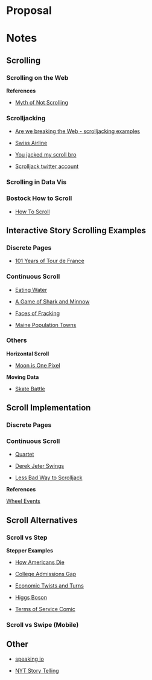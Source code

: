 # Proposal



# Notes

## Scrolling

### Scrolling on the Web

**References**

* [Myth of Not Scrolling](http://uxmyths.com/post/654047943/myth-people-dont-scroll "Myth of Not Scrolling")

### Scrolljacking

* [Are we breaking the Web - scrolljacking examples](http://www.sitepoint.com/scrolljacking-accessibility/ "Are we breaking the Web - scrolljacking examples")

* [Swiss Airline](http://www.world-of-swiss.com/en "Swiss Airline")

* [You jacked my scroll bro](https://medium.com/@whale/you-jacked-my-scroll-bro-7764db6a9987 "You jacked my scroll bro")

* [Scrolljack twitter account](https://twitter.com/scrolljack "Scrolljack twitter account")

### Scrolling in Data Vis

### Bostock How to Scroll

* [How To Scroll](http://bost.ocks.org/mike/scroll/ "How To Scroll")

## Interactive Story Scrolling Examples

### Discrete Pages

* [101 Years of Tour de France](http://www.nationalgeographic.com/news-features/101-years-of-tour-de-france-globalization/ "101 Years of Tour de France")

### Continuous Scroll

* [Eating Water](http://www.angelamorelli.com/water/ "Eating Water")

* [A Game of Shark and Minnow](http://www.nytimes.com/newsgraphics/2013/10/27/south-china-sea/ "A Game of Shark and Minnow")

* [Faces of Fracking](http://www.facesoffracking.org/data-visualization/ "Faces of Fracking")

* [Maine Population Towns](http://www.pressherald.com/interactive/populationchange/ "Maine Population Towns")

### Others

**Horizontal Scroll**

* [Moon is One Pixel](http://joshworth.com/dev/pixelspace/pixelspace_solarsystem.html?a "Moon is One Pixel")

**Moving Data**

* [Skate Battle](http://www.georgelmurphy.com/berrics/ "Skate Battle")

## Scroll Implementation

### Discrete Pages

### Continuous Scroll

* [Quartet](http://www.nytimes.com/interactive/2014/09/22/arts/music/kronos-quartet.html?_r=0 "Quartet")

* [Derek Jeter Swings](http://www.nytimes.com/interactive/2014/09/14/sports/baseball/jeter-swings.html "Derek Jeter Swings")

* [Less Bad Way to Scrolljack](http://codepen.io/ramsaylanier/splode/scrolljacking-the-less-bad-way "Less Bad Way to Scrolljack")

**References**

[Wheel Events](http://www.w3.org/TR/DOM-Level-3-Events/#events-wheelevents "Wheel Events")

## Scroll Alternatives

### Scroll vs Step

**Stepper Examples**

* [How Americans Die](http://www.bloomberg.com/dataview/2014-04-17/how-americans-die.html "How Americans Die")

* [College Admissions Gap](http://www.nytimes.com/interactive/2013/05/07/education/college-admissions-gap.html "College Admissions Gap")

* [Economic Twists and Turns](http://www.nytimes.com/interactive/2013/10/09/us/yellen-fed-chart.html "Economic Twists and Turns")

* [Higgs Boson](http://www.nytimes.com/interactive/2013/10/08/science/the-higgs-boson.html#/?g=true&higgs1_slide=3 "Higgs Boson")

* [Terms of Service Comic](http://projects.aljazeera.com/2014/terms-of-service/#2 "Terms of Service Comic")

### Scroll vs Swipe (Mobile)


## Other

* [speaking io](http://speaking.io/ "speaking io")

* [NYT Story Telling](http://www.nytimes.com/newsgraphics/2013/12/30/year-in-interactive-storytelling/ "NYT Story Telling")
